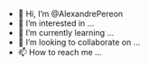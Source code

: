 - 👋 Hi, I’m @AlexandrePereon
- 👀 I’m interested in ...
- 🌱 I’m currently learning ...
- 💞️ I’m looking to collaborate on ...
- 📫 How to reach me ...

<!---
AlexandrePereon/AlexandrePereon is a ✨ special ✨ repository because its `README.md` (this file) appears on your GitHub profile.
You can click the Preview link to take a look at your changes.
--->
